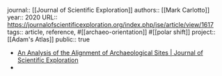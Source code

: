 journal:: [[Journal of Scientific Exploration]] 
authors:: [[Mark Carlotto]] 
year:: 2020
URL:: https://journalofscientificexploration.org/index.php/jse/article/view/1617
tags:: article, reference, #[[archaeo-orientation]] #[[polar shift]]
project:: [[Adam's Atlas]] 
public:: true

- [An Analysis of the Alignment of Archaeological Sites | Journal of Scientific Exploration](https://journalofscientificexploration.org/index.php/jse/article/view/1617)
-
